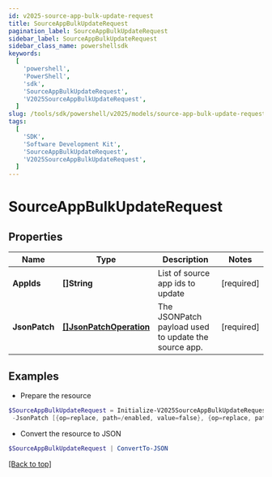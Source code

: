 ```yaml
---
id: v2025-source-app-bulk-update-request
title: SourceAppBulkUpdateRequest
pagination_label: SourceAppBulkUpdateRequest
sidebar_label: SourceAppBulkUpdateRequest
sidebar_class_name: powershellsdk
keywords:
  [
    'powershell',
    'PowerShell',
    'sdk',
    'SourceAppBulkUpdateRequest',
    'V2025SourceAppBulkUpdateRequest',
  ]
slug: /tools/sdk/powershell/v2025/models/source-app-bulk-update-request
tags:
  [
    'SDK',
    'Software Development Kit',
    'SourceAppBulkUpdateRequest',
    'V2025SourceAppBulkUpdateRequest',
  ]
---
```


# SourceAppBulkUpdateRequest

## Properties

| Name | Type | Description | Notes |
| --- | --- | --- | --- |
| **AppIds** | **[]String** | List of source app ids to update | [required] |
| **JsonPatch** | [**[]JsonPatchOperation**](json-patch-operation) | The JSONPatch payload used to update the source app. | [required] |

## Examples

- Prepare the resource

```powershell
$SourceAppBulkUpdateRequest = Initialize-V2025SourceAppBulkUpdateRequest  -AppIds [2c91808a7624751a01762f19d665220d, 2c91808a7624751a01762f19d67c220e, 2c91808a7624751a01762f19d692220f] `
 -JsonPatch [{op=replace, path=/enabled, value=false}, {op=replace, path=/matchAllAccounts, value=false}]
```

- Convert the resource to JSON

```powershell
$SourceAppBulkUpdateRequest | ConvertTo-JSON
```

[[Back to top]](#)
